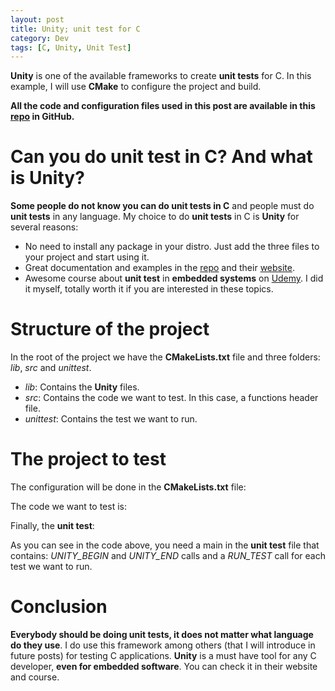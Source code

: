 ```yaml
---
layout: post
title: Unity; unit test for C
category: Dev
tags: [C, Unity, Unit Test]
---
```


**Unity** is one of the available frameworks to create **unit tests** for C. In this example, I will use **CMake** to configure the project and build.

**All the code and configuration files used in this post are available in this
[repo](https://github.com/maitesin/blog/tree/master/unity_c_unit_test_2016_02_05) in GitHub.**

# Can you do unit test in C? And what is Unity?
**Some people do not know you can do unit tests in C** and people must do **unit tests** in any language. My choice to do **unit tests** in C is **Unity** for several reasons:

 * No need to install any package in your distro. Just add the three files to your project and start using it.
 * Great documentation and examples in the [repo](https://github.com/ThrowTheSwitch/Unity) and their [website](http://www.throwtheswitch.org/).
 * Awesome course about **unit test** in **embedded systems** on [Udemy](https://www.udemy.com/unit-testing-and-other-embedded-software-catalysts/). I did it myself, totally worth it if you are interested in these topics.

# Structure of the project
In the root of the project we have the **CMakeLists.txt** file and three folders: *lib*, *src* and *unittest*.

 * *lib*: Contains the **Unity** files.
 * *src*: Contains the code we want to test. In this case, a functions header file.
 * *unittest*: Contains the test we want to run.
<script src="https://gist.github.com/maitesin/3cb2890c4684f6651446.js"></script>

# The project to test
The configuration will be done in the **CMakeLists.txt** file:
<script src="https://gist.github.com/maitesin/a26c6aafb5abb2964198.js"></script>

The code we want to test is:
<script src="https://gist.github.com/maitesin/1a676045b4a87e8a2cc2.js"></script>

Finally, the **unit test**:
<script src="https://gist.github.com/maitesin/4e838ead62f97a149636.js"></script>
As you can see in the code above, you need a main in the **unit test** file that contains: *UNITY_BEGIN* and *UNITY_END* calls and a *RUN_TEST* call for each test we want to run.

# Conclusion
**Everybody should be doing unit tests, it does not matter what language do they use**. I do use this framework among others (that I will introduce in future posts) for testing C applications. **Unity** is a must have tool for any C developer, **even for embedded software**. You can check it in their website and course.
